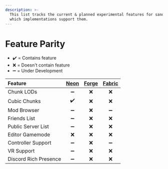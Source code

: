 ```yaml
---
description: >-
  This list tracks the current & planned experimental features for sandbox and
  which implementations support them.
---
```


# Feature Parity

* ✔️ = Contains feature
* ❌ = Doesn't contain feature
* ➖ = Under Development

| Feature | [Neon](expanse.md) | [Forge](forge.md) | [Fabric](fabric.md) |
| :--- | :---: | :---: | :---: |
| Chunk LODs | ➖ | ❌ | ❌ |
| Cubic Chunks | ✔️ | ❌ | ❌ |
| Mod Browser | ➖ | ❌ | ➖ |
| Friends List | ➖ | ❌ | ❌ |
| Public Server List | ➖ | ❌ | ❌ |
| Editor Gamemode | ❌ | ❌ | ❌ |
| Controller Support | ➖ | ❌ | ➖ |
| VR Support | ➖ | ❌ | ❌ |
| Discord Rich Presence | ➖ | ❌ | ❌ |

